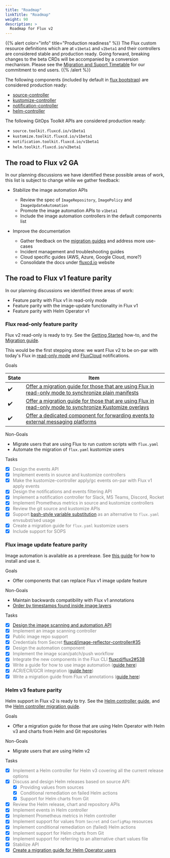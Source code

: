 ```yaml
---
title: "Roadmap"
linkTitle: "Roadmap"
weight: 90
description: >
  Roadmap for Flux v2
---
```


{{% alert color="info" title="Production readiness" %}}
The Flux custom resource definitions which are at `v1beta1` and `v2beta1`
and their controllers are considered stable and production ready.
Going forward, breaking changes to the beta CRDs will be accompanied by a conversion mechanism.
Please see the [Migration and Suport Timetable](../migration/timetable.md) for our commitment to end users.
{{% /alert %}}

The following components (included by default in [flux bootstrap](../guides/installation.md#bootstrap))
are considered production ready:

- [source-controller](../components/source)
- [kustomize-controller](../components/kustomize)
- [notification-controller](../components/notification)
- [helm-controller](../components/helm)

The following GitOps Toolkit APIs are considered production ready:

- `source.toolkit.fluxcd.io/v1beta1`
- `kustomize.toolkit.fluxcd.io/v1beta1`
- `notification.toolkit.fluxcd.io/v1beta1`
- `helm.toolkit.fluxcd.io/v2beta1`

## The road to Flux v2 GA

In our planning discussions we have identified these possible areas of work,
this list is subject to change while we gather feedback:

- Stabilize the image automation APIs
    * Review the spec of `ImageRepository`, `ImagePolicy` and `ImageUpdateAutomation`
    * Promote the image automation APIs to `v1beta1`
    * Include the image automation controllers in the default components list

- Improve the documentation
    * Gather feedback on the [migration guides](https://github.com/fluxcd/flux2/discussions/413) and address more use-cases
    * Incident management and troubleshooting guides
    * Cloud specific guides (AWS, Azure, Google Cloud, more?)
    * Consolidate the docs under [fluxcd.io](https://fluxcd.io) website
    
## The road to Flux v1 feature parity

In our planning discussions we identified three areas of work:

- Feature parity with Flux v1 in read-only mode
- Feature parity with the image-update functionality in Flux v1
- Feature parity with Helm Operator v1

### Flux read-only feature parity

Flux v2 read-only is ready to try. See the [Getting
Started](/docs/get-started/) how-to, and the
[Migration
guide](/docs/migration/flux-v1-migration/).

This would be the first stepping stone: we want Flux v2 to be on-par with today's Flux in
[read-only mode](https://github.com/fluxcd/flux/blob/master/docs/faq.md#can-i-run-flux-with-readonly-git-access)
and [FluxCloud](https://github.com/justinbarrick/fluxcloud) notifications.

Goals

State | Item
----- | ----
:heavy_check_mark: | [Offer a migration guide for those that are using Flux in read-only mode to synchronize plain manifests](/docs/migration/flux-v1-migration/)
:heavy_check_mark: | [Offer a migration guide for those that are using Flux in read-only mode to synchronize Kustomize overlays](/docs/migration/flux-v1-migration/)
:heavy_check_mark: | [Offer a dedicated component for forwarding events to external messaging platforms](/docs/guides/notifications/)

Non-Goals

-  Migrate users that are using Flux to run custom scripts with `flux.yaml`
-  Automate the migration of `flux.yaml` kustomize users

Tasks

- [x]  <span style="color:grey">Design the events API</span>
- [x]  <span style="color:grey">Implement events in source and kustomize controllers</span>
- [x]  <span style="color:grey">Make the kustomize-controller apply/gc events on-par with Flux v1 apply events</span>
- [x]  <span style="color:grey">Design the notifications and events filtering API</span>
- [x]  <span style="color:grey">Implement a notification controller for Slack, MS Teams, Discord, Rocket</span>
- [x]  <span style="color:grey">Implement Prometheus metrics in source and kustomize controllers</span>
- [x]  <span style="color:grey">Review the git source and kustomize APIs</span>
- [x]  <span style="color:grey">Support [bash-style variable substitution](/docs/components/kustomize/kustomization/#variable-substitution) as an alternative to `flux.yaml` envsubst/sed usage</span>
- [x]  <span style="color:grey">Create a migration guide for `flux.yaml` kustomize users</span>
- [x]  <span style="color:grey">Include support for SOPS</span>

### Flux image update feature parity

Image automation is available as a prerelease. See [this
guide](/docs/guides/image-update/) for how to
install and use it.

Goals

-  Offer components that can replace Flux v1 image update feature

Non-Goals

-  Maintain backwards compatibility with Flux v1 annotations
-  [Order by timestamps found inside image layers](https://github.com/fluxcd/flux2/discussions/802)

Tasks

- [x] <span style="color:grey">[Design the image scanning and automation API](https://github.com/fluxcd/flux2/discussions/107)</span>
- [x] <span style="color:grey">Implement an image scanning controller</span>
- [x] <span style="color:grey">Public image repo support</span>
- [x] <span style="color:grey">Credentials from Secret [fluxcd/image-reflector-controller#35](https://github.com/fluxcd/image-reflector-controller/pull/35)</span>
- [x] <span style="color:grey">Design the automation component</span>
- [x] <span style="color:grey">Implement the image scan/patch/push workflow</span>
- [x] <span style="color:grey">Integrate the new components in the Flux CLI [fluxcd/flux2#538](https://github.com/fluxcd/flux2/pull/538)</span>
- [x] <span style="color:grey">Write a guide for how to use image automation ([guide here](/docs/guides/image-update/))</span>
- [x] <span style="color:grey">ACR/ECR/GCR integration ([guide here](/docs/guides/image-update/#imagerepository-cloud-providers-authentication))</span>
- [x] <span style="color:grey">Write a migration guide from Flux v1 annotations ([guide here](/docs/migration/flux-v1-automation-migration/))</span>

### Helm v3 feature parity

Helm support in Flux v2 is ready to try. See the [Helm controller
guide](/docs/guides/helmreleases/), and the [Helm
controller migration
guide](/docs/migration/helm-operator-migration/).

Goals

-  Offer a migration guide for those that are using Helm Operator with Helm v3 and charts from
   Helm and Git repositories

Non-Goals

-  Migrate users that are using Helm v2

Tasks

- [x]  <span style="color:grey">Implement a Helm controller for Helm v3 covering all the current release options</span>
- [x]  <span style="color:grey">Discuss and design Helm releases based on source API:</span>
    * [x]  <span style="color:grey">Providing values from sources</span>
    * [x]  <span style="color:grey">Conditional remediation on failed Helm actions</span>
    * [x]  <span style="color:grey">Support for Helm charts from Git</span>
- [x]  <span style="color:grey">Review the Helm release, chart and repository APIs</span>
- [x]  <span style="color:grey">Implement events in Helm controller</span>
- [x]  <span style="color:grey">Implement Prometheus metrics in Helm controller</span>
- [x]  <span style="color:grey">Implement support for values from `Secret` and `ConfigMap` resources</span>
- [x]  <span style="color:grey">Implement conditional remediation on (failed) Helm actions</span>
- [x]  <span style="color:grey">Implement support for Helm charts from Git</span>
- [x]  <span style="color:grey">Implement support for referring to an alternative chart values file</span>
- [x]  <span style="color:grey">Stabilize API</span>
- [x]  <span style="color:grey">[Create a migration guide for Helm Operator users](../migration/helm-operator-migration.md)</span>
